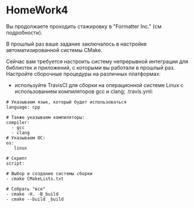 # HomeWork4

Вы продолжаете проходить стажировку в "Formatter Inc." (см подробности).

В прошлый раз ваше задание заключалось в настройке автоматизированной системы CMake.

Сейчас вам требуется настроить систему непрерывной интеграции для библиотек и приложений, с которыми вы работали в прошлый раз. Настройте сборочные процедуры на различных платформах:

- используйте TravisCI для сборки на операционной системе Linux с использованием компиляторов gcc и clang;
.travis.yml:

```
# Указываем язык, который будет использоваться
language: cpp

# Также указываем компиляторы:
compiler:
  - gcc
  - clang
# Указываем ОС:
os:
   linux

# Скрипт
script:

# Выбор и создание системы сборки
- cmake CMakeLists.txt

# Собрать "все"
- cmake -H. -B_build
- cmake --build _build
```
